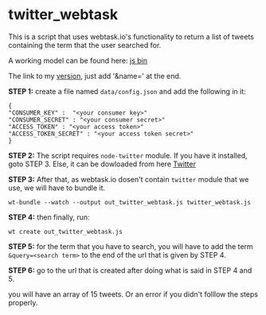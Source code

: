 # twitter_webtask

This is a script that uses webtask.io's functionality to return a list of tweets containing the term that the user searched for.

A working model can be found here: [js bin](http://jsbin.com/futiluq/1/edit?output)

The link to my [version](https://wt-aswani-pranjal-gmail-com-0.run.webtask.io/o_twitter_webtask?webtask_no_cache=1), just add '&name=<query>' at the end. 

**STEP 1:**
create a file named `data/config.json` and add the following in it:
```
{
"CONSUMER_KEY" :  "<your consumer key>"
"CONSUMER_SECRET" : "<your consumer secret>"
"ACCESS_TOKEN" : "<your access token>"
"ACCESS_TOKEN_SECRET" : "<your access token secret>"
}
```

**STEP 2:**
The script requires `node-twitter` module. If you have it installed, goto STEP 3. Else, it can be dowloaded from here [Twitter](https://www.npmjs.com/package/twitter)

**STEP 3:**
After that, as webtask.io dosen't contain `twitter` module that we use, we will have to bundle it.
```
wt-bundle --watch --output out_twitter_webtask.js twitter_webtask.js
```

**STEP 4:**
then finally, run:
```
wt create out_twitter_webtask.js
```
**STEP 5:**
for the term that you have to search, you will have to add the term ```&query=<search term>``` to the end of the url that is given by STEP 4.

**STEP 6:**
go to the url that is created after doing what is said in STEP 4 and 5.

you will have an array of 15 tweets. Or an error if you didn't folllow the steps properly. 

